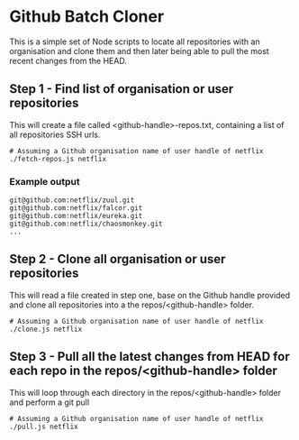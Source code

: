 # Github Batch Cloner

This is a simple set of Node scripts to locate all repositories with an organisation and clone them and then later being able to pull the most recent changes from the HEAD.

## Step 1 - Find list of organisation or user repositories

This will create a file called \<github-handle\>-repos.txt, containing a list of all repositories SSH urls.

```
# Assuming a Github organisation name of user handle of netflix
./fetch-repos.js netflix
```

### Example output

```
git@github.com:netflix/zuul.git
git@github.com:netflix/falcor.git
git@github.com:netflix/eureka.git
git@github.com:netflix/chaosmonkey.git
...
```

## Step 2 - Clone all organisation or user repositories

This will read a file created in step one, base on the Github handle provided and clone all repositories into a the repos/\<github-handle\> folder.

```
# Assuming a Github organisation name of user handle of netflix
./clone.js netflix
```

## Step 3 - Pull all the latest changes from HEAD for each repo in the repos/\<github-handle\> folder

This will loop through each directory in the repos/\<github-handle\> folder and perform a git pull

```
# Assuming a Github organisation name of user handle of netflix
./pull.js netflix
```